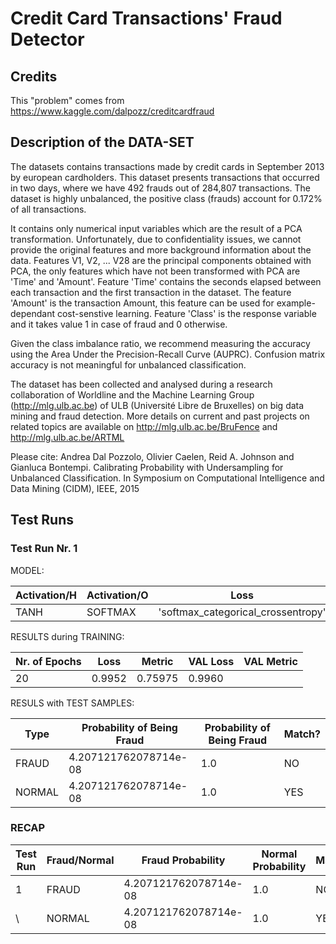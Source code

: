 # Credit Card Transactions' Fraud Detector

## Credits

This "problem" comes from https://www.kaggle.com/dalpozz/creditcardfraud

## Description of the DATA-SET

The datasets contains transactions made by credit cards in September 2013 by european cardholders. This dataset presents transactions that occurred in two days, where we have 492 frauds out of 284,807 transactions. The dataset is highly unbalanced, the positive class (frauds) account for 0.172% of all transactions.

It contains only numerical input variables which are the result of a PCA transformation. Unfortunately, due to confidentiality issues, we cannot provide the original features and more background information about the data. Features V1, V2, ... V28 are the principal components obtained with PCA, the only features which have not been transformed with PCA are 'Time' and 'Amount'. Feature 'Time' contains the seconds elapsed between each transaction and the first transaction in the dataset. The feature 'Amount' is the transaction Amount, this feature can be used for example-dependant cost-senstive learning. Feature 'Class' is the response variable and it takes value 1 in case of fraud and 0 otherwise.

Given the class imbalance ratio, we recommend measuring the accuracy using the Area Under the Precision-Recall Curve (AUPRC). Confusion matrix accuracy is not meaningful for unbalanced classification.

The dataset has been collected and analysed during a research collaboration of Worldline and the Machine Learning Group (http://mlg.ulb.ac.be) of ULB (Université Libre de Bruxelles) on big data mining and fraud detection. More details on current and past projects on related topics are available on http://mlg.ulb.ac.be/BruFence and http://mlg.ulb.ac.be/ARTML

Please cite: Andrea Dal Pozzolo, Olivier Caelen, Reid A. Johnson and Gianluca Bontempi. Calibrating Probability with Undersampling for Unbalanced Classification. In Symposium on Computational Intelligence and Data Mining (CIDM), IEEE, 2015

## Test Runs

### Test Run Nr. 1

MODEL:

Activation/H | Activation/O | Loss | Optimizer | Metric | Rate
--- | --- | --- | --- | --- | ---
TANH | SOFTMAX | 'softmax_categorical_crossentropy' | ADAM | 'accuracy' | 0.005

RESULTS during TRAINING:

Nr. of Epochs | Loss | Metric | VAL Loss | VAL Metric
--- | --- | --- | --- | ---
20 | 0.9952 | 0.75975 | 0.9960

RESULS with TEST SAMPLES:

Type | Probability of Being Fraud | Probability of Being Fraud | Match?
--- | --- | --- | ---
FRAUD  | 4.207121762078714e-08 | 1.0 | NO
NORMAL | 4.207121762078714e-08 | 1.0 | YES



### RECAP

Test Run | Fraud/Normal | Fraud Probability | Normal Probability | Match?
--- | --- | --- | --- | ---
1 | FRAUD | 4.207121762078714e-08 | 1.0 | NO
\ | NORMAL | 4.207121762078714e-08 | 1.0 | YES
